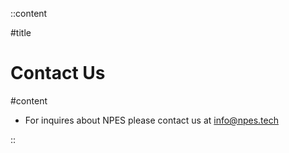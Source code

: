 ::content

#title

# Contact Us

#content

- For inquires about NPES please contact us at [info@npes.tech](mailto:info@npes.tech)

::
